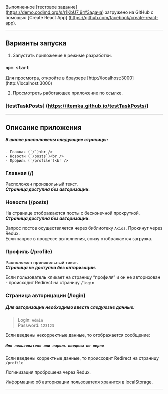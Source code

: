 Выполненное [тестовое задание] (https://demo.codimd.org/s/r1KbU7_9r#Задача) загружено на GitHub с помощью [Create React App] (https://github.com/facebook/create-react-app).

***

## Варианты запуска

1. Запустить приложение в режиме разработки.

### `npm start`

Для просмотра, откройте в браузере [http://localhost:3000] (http://localhost:3000)<br />

2. Просмотреть работающее приложение по ссылке.

### [testTaskPosts] (https://itemka.github.io/testTaskPosts/)

***

## Описание приложения

##### В шапке расположены следующие страницы:

    - Главная (`/`)<br />
    - Новости (`/posts`)<br />
    - Профиль (`/profile`)<br />

### Главная (/)

Расположен произвольный текст.<br />
***Страница доступна без авторизации.***

### Новости (/posts)

На странице отображаются посты с бесконечной прокруткой.<br />
***Страница доступна без авторизации.***<br />

Запрос постов осуществляется через библиотеку `Axios`. Прокинут через Redux.<br />
Если запрос в процессе выполнения, снизу отображается загрузка. 

### Профиль (/profile)

Расположен произвольный текст.<br />
***Страница не доступна без авторизации.***<br />

Если пользователь кликает на страницу “профиля” и он не авторизован - происходит Redirect на страницу `/login`

### Страница авторицации (/login)

##### Для авторизации необходимо ввести следуюзие данные:

>Login: `Admin` <br />
>Password: `123123` <br />

Если введены некорректные данные, то отображается сообщение:

##### `Имя пользователя или пароль введены не верно`

Если введены корректные данные, то происходит Redirect на страницу `/profile`<br />

Логинизация проброшена через Redux.

Информацию об авторизации пользователя хранится в localStorage.

***
